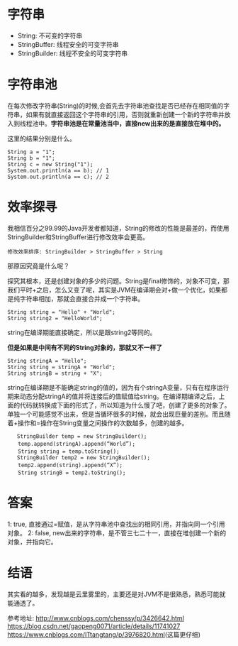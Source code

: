 # 字符串
* String: 不可变的字符串
* StringBuffer: 线程安全的可变字符串
* StringBuilder: 线程不安全的可变字符串

# 字符串池
在每次修改字符串(String)的时候,会首先去字符串池查找是否已经存在相同值的字符串，如果有就直接返回这个字符串的引用，否则就重新创建一个新的字符串并放入到线程池中。__字符串池是在常量池当中，直接new出来的是直接放在堆中的。__

这里的结果分别是什么。
```
String a = "1";
String b = "1";
String c = new String("1");
System.out.println(a == b); // 1
System.out.println(a == c); // 2
```  

# 效率探寻
我相信百分之99.99的Java开发者都知道，String的修改的性能是最差的，而使用StringBuilder和StringBuffer进行修改效率会更高。
     
    修改效率排序: StringBuilder > StringBuffer > String
    
那原因究竟是什么呢？

探究其根本，还是创建对象的多少的问题。String是final修饰的，对象不可变，那我们平时+之后，怎么又变了呢，其实是JVM在编译期会对+做一个优化，如果都是纯字符串相加，那就会直接合并成一个字符串。
```
String string = "Hello" + "World";
String string2 = "HelloWorld";
```  
string在编译期能直接确定，所以是跟string2等同的。

__但是如果是中间有不同的String对象的，那就又不一样了__
```
String stringA = "Hello";
String string = stringA + "World";
String stringB = string + "X";
```  
string在编译期是不能确定string的值的，因为有个stringA变量，只有在程序运行期来动态分配stringA的值并将连接后的值赋值给string。在编译期编译之后，上面的代码就转换成下面的形式了，所以知道为什么慢了吧，创建了更多的对象了。单独一个可能感觉不出来，但是当循环很多的时候，就会出现巨量的差别。而且随着+操作和=操作在String变量之间操作的次数越多，创建的越多。
```
   StringBuilder temp = new StringBuilder();
　　temp.append(stringA).append(“World”);
　　String string = temp.toString();
   StringBuilder temp2 = new StringBuilder();
　　temp2.append(string).append(“X”);
　　String stringB = temp2.toString();
```  


# 答案
1: true, 直接通过=赋值，是从字符串池中查找出的相同引用，并指向同一个引用对象。
2: false, new出来的字符串，是不管三七二十一，直接在堆创建一个新的对象，并指向它。


# 结语
其实看的越多，发现越是云里雾里的，主要还是对JVM不是很熟悉，熟悉可能就能通透了。

参考地址:
<http://www.cnblogs.com/chenssy/p/3426642.html>
<https://blog.csdn.net/gaopeng0071/article/details/11741027>
<https://www.cnblogs.com/ITtangtang/p/3976820.html>(这篇更仔细)